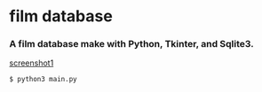 # film database

### A film database make with Python, Tkinter, and Sqlite3.

[screenshot1](screenshot1.jpg)


```
$ python3 main.py
```

